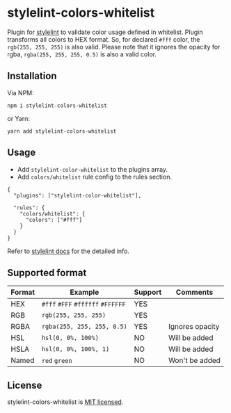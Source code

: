 # stylelint-colors-whitelist
Plugin for [stylelint](http://stylelint.io/) to validate color usage defined in whitelist.
Plugin transforms all colors to HEX format. So, for declared ```#fff``` color, the ```rgb(255, 255, 255)``` is also valid.
Please note that it ignores the opacity for rgba, ```rgba(255, 255, 255, 0.5)``` is also a valid color.

## Installation
Via NPM:
```
npm i stylelint-colors-whitelist
```
or Yarn:
```
yarn add stylelint-colors-whitelist
```

## Usage
- Add ```stylelint-color-whitelist``` to the plugins array.
- Add ```colors/whitelist``` rule config to the rules section.

```
{
  "plugins": ["stylelint-color-whitelist"],

  "rules": {
    "colors/whitelist": {
      "colors": ["#fff"]
    }
  }
}
```
Refer to [stylelint docs](https://stylelint.io/user-guide/) for the detailed info.

## Supported format
|Format | Example                                           | Support | Comments               |
|-------|---------------------------------------------------|---------|------------------------|
| HEX   | ```#fff``` ```#FFF``` ```#ffffff``` ```#FFFFFF``` | YES     |                        |
| RGB   | ```rgb(255, 255, 255)```                          | YES     |                        |
| RGBA  | ```rgba(255, 255, 255, 0.5)```                    | YES     | Ignores opacity        |
| HSL   | ```hsl(0, 0%, 100%)```                            | NO      | Will be added          |
| HSLA  | ```hsl(0, 0%, 100%, 1)```                         | NO      | Will be added          |
| Named | ```red``` ```green```                             | NO      | Won't be added         |

## License
stylelint-colors-whitelist is [MIT licensed](https://github.com/MarinescuEvghenii/stylelint-colors-whitelist/blob/master/licence.md).





